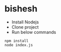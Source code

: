 # bishesh
- Install Nodejs
- Clone project
- Run below commands
```console
npm install  
node index.js
```